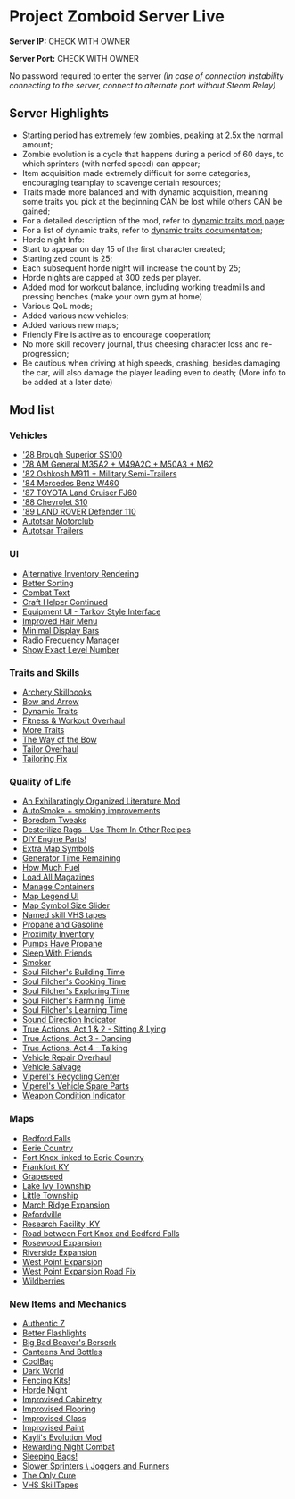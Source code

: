 # Project Zomboid Server Live

**Server IP:** CHECK WITH OWNER

**Server Port:** CHECK WITH OWNER

No password required to enter the server
*(In case of connection instability connecting to the server, connect to alternate port without Steam Relay)*

## Server Highlights
- Starting period has extremely few zombies, peaking at 2.5x the normal amount;
- Zombie evolution is a cycle that happens during a period of 60 days, to which sprinters (with nerfed speed) can appear;
- Item acquisition made extremely difficult for some categories, encouraging teamplay to scavenge certain resources;
- Traits made more balanced and with dynamic acquisition, meaning some traits you pick at the beginning CAN be lost while others CAN be gained;
 - For a detailed description of the mod, refer to [dynamic traits mod page](https://steamcommunity.com/sharedfiles/filedetails/?id=2459400130);
 - For a list of dynamic traits, refer to [dynamic traits documentation](https://docs.google.com/spreadsheets/d/14dMghH3nbw58-DEIbczaYq9zOdWX0JF4EYOqn7tvjV8/edit#gid=89466166);
- Horde night Info:
 - Start to appear on day 15 of the first character created;
 - Starting zed count is 25;
 - Each subsequent horde night will increase the count by 25;
 - Horde nights are capped at 300 zeds per player.
- Added mod for workout balance, including working treadmills and pressing benches (make your own gym at home)
- Various QoL mods;
- Added various new vehicles;
- Added various new maps;
- Friendly Fire is active as to encourage cooperation;
- No more skill recovery journal, thus cheesing character loss and re-progression;
- Be cautious when driving at high speeds, crashing, besides damaging the car, will also damage the player leading even to death;
(More info to be added at a later date)

## Mod list
### Vehicles
- ['28 Brough Superior SS100](https://steamcommunity.com/sharedfiles/filedetails/?id=2913634132)
- ['78 AM General M35A2 + M49A2C + M50A3 + M62](https://steamcommunity.com/sharedfiles/filedetails/?id=2799152995)
- ['82 Oshkosh M911 + Military Semi-Trailers](https://steamcommunity.com/sharedfiles/filedetails/?id=2618213077)
- ['84 Mercedes Benz W460](https://steamcommunity.com/sharedfiles/filedetails/?id=2805630347)
- ['87 TOYOTA Land Cruiser FJ60](https://steamcommunity.com/sharedfiles/filedetails/?id=2489148104)
- ['88 Chevrolet S10](https://steamcommunity.com/sharedfiles/filedetails/?id=2886832936)
- ['89 LAND ROVER Defender 110](https://steamcommunity.com/sharedfiles/filedetails/?id=2441990998)
- [Autotsar Motorclub](https://steamcommunity.com/sharedfiles/filedetails/?id=2778576730)
- [Autotsar Trailers](https://steamcommunity.com/sharedfiles/filedetails/?id=2282429356)

### UI
- [Alternative Inventory Rendering](https://steamcommunity.com/sharedfiles/filedetails/?id=2809595776)
- [Better Sorting](https://steamcommunity.com/sharedfiles/filedetails/?id=2313387159)
- [Combat Text](https://steamcommunity.com/sharedfiles/filedetails/?id=2286124931)
- [Craft Helper Continued](https://steamcommunity.com/sharedfiles/filedetails/?id=2787291513)
- [Equipment UI - Tarkov Style Interface](https://steamcommunity.com/sharedfiles/filedetails/?id=2950902979)
- [Improved Hair Menu](https://steamcommunity.com/sharedfiles/filedetails/?id=2732662310)
- [Minimal Display Bars](https://steamcommunity.com/sharedfiles/filedetails/?id=2004998206)
- [Radio Frequency Manager](https://steamcommunity.com/sharedfiles/filedetails/?id=2735294987)
- [Show Exact Level Number](https://steamcommunity.com/sharedfiles/filedetails/?id=2837506142)

### Traits and Skills
- [Archery Skillbooks](https://steamcommunity.com/sharedfiles/filedetails/?id=2877474774)
- [Bow and Arrow](https://steamcommunity.com/sharedfiles/filedetails/?id=2208315526)
- [Dynamic Traits](https://steamcommunity.com/sharedfiles/filedetails/?id=2459400130)
- [Fitness & Workout Overhaul](https://steamcommunity.com/sharedfiles/filedetails/?id=2940354599)
- [More Traits](https://steamcommunity.com/sharedfiles/filedetails/?id=1299328280)
- [The Way of the Bow](https://steamcommunity.com/sharedfiles/filedetails/?id=2959142530)
- [Tailor Overhaul](https://steamcommunity.com/sharedfiles/filedetails/?id=2678430672)
- [Tailoring Fix](https://steamcommunity.com/sharedfiles/filedetails/?id=2138726101)

### Quality of Life
- [An Exhilaratingly Organized Literature Mod](https://steamcommunity.com/sharedfiles/filedetails/?id=2071347174)
- [AutoSmoke + smoking improvements](https://steamcommunity.com/sharedfiles/filedetails/?id=2643751872)
- [Boredom Tweaks](https://steamcommunity.com/sharedfiles/filedetails/?id=2725360009)
- [Desterilize Rags - Use Them In Other Recipes](https://steamcommunity.com/sharedfiles/filedetails/?id=2036923155)
- [DIY Engine Parts!](https://steamcommunity.com/sharedfiles/filedetails/?id=2770498315)
- [Extra Map Symbols](https://steamcommunity.com/sharedfiles/filedetails/?id=2701170568)
- [Generator Time Remaining](https://steamcommunity.com/sharedfiles/filedetails/?id=2883397918)
- [How Much Fuel](https://steamcommunity.com/sharedfiles/filedetails/?id=2553593324)
- [Load All Magazines](https://steamcommunity.com/sharedfiles/filedetails/?id=2920899878)
- [Manage Containers](https://steamcommunity.com/sharedfiles/filedetails/?id=2650547917)
- [Map Legend UI](https://steamcommunity.com/sharedfiles/filedetails/?id=2710167561)
- [Map Symbol Size Slider](https://steamcommunity.com/sharedfiles/filedetails/?id=2734705913)
- [Named skill VHS tapes](https://steamcommunity.com/sharedfiles/filedetails/?id=2732294885)
- [Propane and Gasoline](https://steamcommunity.com/sharedfiles/filedetails/?id=2651349283)
- [Proximity Inventory](https://steamcommunity.com/sharedfiles/filedetails/?id=2847184718)
- [Pumps Have Propane](https://steamcommunity.com/sharedfiles/filedetails/?id=2739570406)
- [Sleep With Friends](https://steamcommunity.com/sharedfiles/filedetails/?id=2686624983)
- [Smoker](https://steamcommunity.com/sharedfiles/filedetails/?id=2026976958)
- [Soul Filcher's Building Time](https://steamcommunity.com/sharedfiles/filedetails/?id=2324586266)
- [Soul Filcher's Cooking Time](https://steamcommunity.com/sharedfiles/filedetails/?id=1910606509)
- [Soul Filcher's Exploring Time](https://steamcommunity.com/sharedfiles/filedetails/?id=2244879881)
- [Soul Filcher's Farming Time](https://steamcommunity.com/sharedfiles/filedetails/?id=1915420850)
- [Soul Filcher's Learning Time](https://steamcommunity.com/sharedfiles/filedetails/?id=1911229825)
- [Sound Direction Indicator](https://steamcommunity.com/sharedfiles/filedetails/?id=2560478285)
- [True Actions. Act 1 & 2 - Sitting & Lying](https://steamcommunity.com/sharedfiles/filedetails/?id=2487022075)
- [True Actions. Act 3 - Dancing](https://steamcommunity.com/sharedfiles/filedetails/?id=2648779556)
- [True Actions. Act 4 - Talking](https://steamcommunity.com/sharedfiles/filedetails/?id=2912999938)
- [Vehicle Repair Overhaul](https://steamcommunity.com/sharedfiles/filedetails/?id=2757712197)
- [Vehicle Salvage](https://steamcommunity.com/sharedfiles/filedetails/?id=1424059402)
- [Viperel's Recycling Center](https://steamcommunity.com/sharedfiles/filedetails/?id=2713055926)
- [Viperel's Vehicle Spare Parts](https://steamcommunity.com/sharedfiles/filedetails/?id=2712632417)
- [Weapon Condition Indicator](https://steamcommunity.com/sharedfiles/filedetails/?id=2619072426)

### Maps
- [Bedford Falls](https://steamcommunity.com/sharedfiles/filedetails/?id=522891356)
- [Eerie Country](https://steamcommunity.com/sharedfiles/filedetails/?id=1254546530)
- [Fort Knox linked to Eerie Country](https://steamcommunity.com/sharedfiles/filedetails/?id=2595249356)
- [Frankfort KY](https://steamcommunity.com/sharedfiles/filedetails/?id=2582178794)
- [Grapeseed](https://steamcommunity.com/sharedfiles/filedetails/?id=2463499011)
- [Lake Ivy Township](https://steamcommunity.com/sharedfiles/filedetails/?id=2252982049)
- [Little Township](https://steamcommunity.com/sharedfiles/filedetails/?id=2542249811)
- [March Ridge Expansion](https://steamcommunity.com/sharedfiles/filedetails/?id=2778676843)
- [Refordville](https://steamcommunity.com/sharedfiles/filedetails/?id=2726058465)
- [Research Facility, KY](https://steamcommunity.com/sharedfiles/filedetails/?id=2807152393)
- [Road between Fort Knox and Bedford Falls](https://steamcommunity.com/sharedfiles/filedetails/?id=2595785944)
- [Rosewood Expansion](https://steamcommunity.com/sharedfiles/filedetails/?id=2718350686)
- [Riverside Expansion](https://steamcommunity.com/sharedfiles/filedetails/?id=2800337234)
- [West Point Expansion](https://steamcommunity.com/sharedfiles/filedetails/?id=2195155059)
- [West Point Expansion Road Fix](https://steamcommunity.com/sharedfiles/filedetails/?id=2805994608)
- [Wildberries](https://steamcommunity.com/sharedfiles/filedetails/?id=2773732963)

### New Items and Mechanics
- [Authentic Z](https://steamcommunity.com/sharedfiles/filedetails/?id=2335368829)
- [Better Flashlights](https://steamcommunity.com/sharedfiles/filedetails/?id=2766033079)
- [Big Bad Beaver's Berserk](https://steamcommunity.com/sharedfiles/filedetails/?id=2954181035)
- [Canteens And Bottles](https://steamcommunity.com/sharedfiles/filedetails/?id=2863949128)
- [CoolBag](https://steamcommunity.com/sharedfiles/filedetails/?id=2613596656)
- [Dark World](https://steamcommunity.com/sharedfiles/filedetails/?id=2617374908)
- [Fencing Kits!](https://steamcommunity.com/sharedfiles/filedetails/?id=2812828771)
- [Horde Night](https://steamcommunity.com/sharedfiles/filedetails/?id=2714850307)
- [Improvised Cabinetry](https://steamcommunity.com/sharedfiles/filedetails/?id=2810378872)
- [Improvised Flooring](https://steamcommunity.com/sharedfiles/filedetails/?id=2790428261)
- [Improvised Glass](https://steamcommunity.com/sharedfiles/filedetails/?id=2800412098)
- [Improvised Paint](https://steamcommunity.com/sharedfiles/filedetails/?id=2789503316)
- [Kayli's Evolution Mod](https://steamcommunity.com/sharedfiles/filedetails/?id=2729417044)
- [Rewarding Night Combat](https://steamcommunity.com/sharedfiles/filedetails/?id=2781963981)
- [Sleeping Bags!](https://steamcommunity.com/sharedfiles/filedetails/?id=2714848168)
- [Slower Sprinters \ Joggers and Runners](https://steamcommunity.com/sharedfiles/filedetails/?id=2716710487)
- [The Only Cure](https://steamcommunity.com/sharedfiles/filedetails/?id=2703664356)
- [VHS SkillTapes](https://steamcommunity.com/sharedfiles/filedetails/?id=2702055974&searchtext=vhs)
